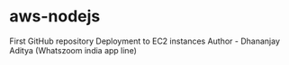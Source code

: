 # aws-nodejs

First GitHub repository Deployment to EC2 instances
Author - Dhananjay Aditya (Whatszoom india app line)
